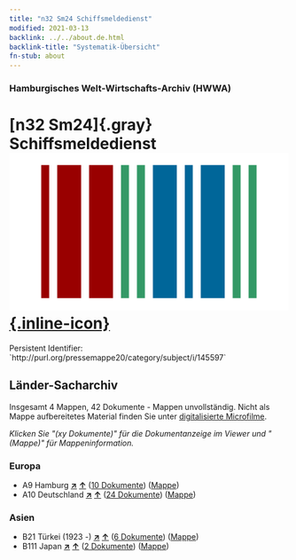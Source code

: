 ```yaml
---
title: "n32 Sm24 Schiffsmeldedienst"
modified: 2021-03-13
backlink: ../../about.de.html
backlink-title: "Systematik-Übersicht"
fn-stub: about
---
```


### Hamburgisches Welt-Wirtschafts-Archiv (HWWA)

# [n32 Sm24]{.gray}&#8201; Schiffsmeldedienst &#160; [![Wikidata](/images/Wikidata-logo.svg "Wikidata"){.inline-icon}](http://www.wikidata.org/entity/Q104711181)

<div class="hint">Persistent Identifier: `http://purl.org/pressemappe20/category/subject/i/145597`</div>







## Länder-Sacharchiv




Insgesamt 4 Mappen, 42 Dokumente - Mappen unvollständig.
Nicht als Mappe aufbereitetes Material finden Sie unter [digitalisierte Microfilme](/film/h1_sh.de.html).

_Klicken Sie "(xy Dokumente)" für die Dokumentanzeige im Viewer und "(Mappe)" für Mappeninformation._




### Europa

- A9 Hamburg [**&nearr;**](../../../geo/i/140905/about.de.html "Hamburg (alle Mappen)") [**&uarr;**](../../../geo/about.de.html#A9 "Ländersystematik") (<a href="https://pm20.zbw.eu/iiifview/folder/sh/140905,145597" title="über: Hamburg : Schiffsmeldedienst" target="_blank">10 Dokumente</a>) ([Mappe](../../../../folder/sh/1409xx/140905/1455xx/145597/about.de.html))
- A10 Deutschland [**&nearr;**](../../../geo/i/126128/about.de.html "Deutschland (alle Mappen)") [**&uarr;**](../../../geo/about.de.html#A10 "Ländersystematik") (<a href="https://pm20.zbw.eu/iiifview/folder/sh/126128,145597" title="über: Deutschland : Schiffsmeldedienst" target="_blank">24 Dokumente</a>) ([Mappe](../../../../folder/sh/1261xx/126128/1455xx/145597/about.de.html))

### Asien

- B21 Türkei (1923 -) [**&nearr;**](../../../geo/i/141111/about.de.html "Türkei (1923 -) (alle Mappen)") [**&uarr;**](../../../geo/about.de.html#B21 "Ländersystematik") (<a href="https://pm20.zbw.eu/iiifview/folder/sh/141111,145597" title="über: Türkei (1923 -) : Schiffsmeldedienst" target="_blank">6 Dokumente</a>) ([Mappe](../../../../folder/sh/1411xx/141111/1455xx/145597/about.de.html))
- B111 Japan [**&nearr;**](../../../geo/i/141272/about.de.html "Japan (alle Mappen)") [**&uarr;**](../../../geo/about.de.html#B111 "Ländersystematik") (<a href="https://pm20.zbw.eu/iiifview/folder/sh/141272,145597" title="über: Japan : Schiffsmeldedienst" target="_blank">2 Dokumente</a>) ([Mappe](../../../../folder/sh/1412xx/141272/1455xx/145597/about.de.html))








